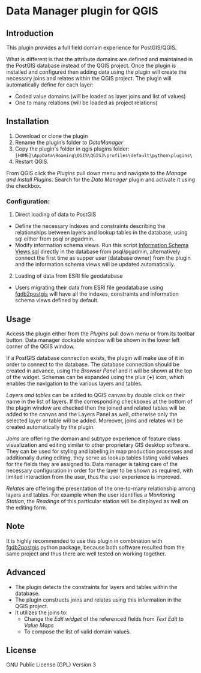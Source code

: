 # Data Manager plugin for QGIS

## Introduction

This plugin provides a full field domain experience for PostGIS/QGIS.  

What is different is that the attribute domains are defined and maintained in the PostGIS database instead of the QGIS project. Once the plugin is installed and configured then adding data using the plugin will create the necessary joins and relates within the QGIS project. The plugin will automatically define for each layer:
  - Coded value domains (will be loaded as layer joins and list of values)
  - One to many relations (will be loaded as project relations)

## Installation

1. Download or clone the plugin
2. Rename the plugin’s folder to _DataManager_
3. Copy the plugin's folder in qgis plugins folder: `[HOME]\AppData\Roaming\QGIS\QGIS3\profiles\default\python\plugins\`
4. Restart QGIS.

From QGIS click the _Plugins_ pull down menu and navigate to the _Manage and Install Plugins_. Search for the _Data Manager_ plugin and activate it using the checkbox.

### Configuration:

1. Direct loading of data to PostGIS
  - Define the necessary indexes and constraints describing the relationships between layers and lookup tables in the database, using sql either from psql or pgadmin.
  - Modify information schema views. Run this script [Information Schema Views.sql](https://github.com/cartologic/qgis-datamanager-plugin/blob/master/core/sql/information_schema_views.sql) directly in the database from psql/pgadmin, alternatively connect the first time as supper user (database owner) from the plugin and the information schema views will be updated automatically.
2. Loading of data from ESRI file geodatabase
  - Users migrating their data from ESRI file geodatabase using [fgdb2postgis]( https://pypi.python.org/pypi/fgdb2postgis) will have all the indexes, constraints and information schema views defined by default.

## Usage

Access the plugin either from the _Plugins_ pull down menu or from its toolbar button. Data manager dockable window will be shown in the lower left corner of the QGIS window.

If a PostGIS database connection exists, the plugin will make use of it in order to connect to the database. The database connection should be created in advance, using the _Browser Panel_ and it will be shown at the top of the widget. Schemas can be expanded using the plus (**+**) icon, which enables the navigation to the various layers and tables.

_Layers and tables_ can be added to QGIS canvas by double click on their name in the list of layers. If the corresponding checkboxes at the bottom of the plugin window are checked then the joined and related tables will be added to the canvas and the Layers Panel as well, otherwise only the selected layer or table will be added. Moreover, joins and relates will be created automatically by the plugin.

_Joins_ are offering the domain and subtype experience of feature class visualization and editing similar to other proprietary GIS desktop software. They can be used for styling and labeling in map production processes and additionally during editing, they serve as lookup tables listing valid values for the fields they are assigned to. Data manager is taking care of the necessary configuration in order for the layer to be shown as required, with limited interaction from the user, thus the user experience is improved.

_Relates_ are offering the presentation of the one-to-many relationship among layers and tables. For example when the user identifies a _Monitoring Station_, the _Readings_ of this particular station will be displayed as well on the editing form.

## Note
It is highly recommended to use this plugin in combination with [fgdb2postgis]( https://pypi.python.org/pypi/fgdb2postgis) python package, because both software resulted from the same project and thus there are well tested on working together.

## Advanced

- The plugin detects the constraints for layers and tables within the database.
- The plugin constructs joins and relates using this information in the QGIS project.
- It utilizes the joins to:
  - Change the _Edit widget_ of the referenced fields from _Text Edit_ to _Value Maps_  
  - To compose the list of valid domain values.

## License
GNU Public License (GPL) Version 3
